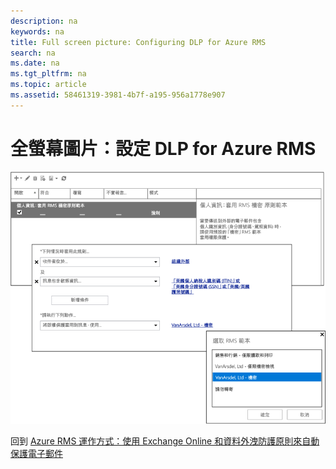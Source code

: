 ```yaml
---
description: na
keywords: na
title: Full screen picture: Configuring DLP for Azure RMS
search: na
ms.date: na
ms.tgt_pltfrm: na
ms.topic: article
ms.assetid: 58461319-3981-4b7f-a195-956a1778e907
---
```

# 全螢幕圖片：設定 DLP for Azure RMS
![](../Image/AzRMS_DLPExample.png)

回到 [Azure RMS 運作方式：使用 Exchange Online 和資料外洩防護原則來自動保護電子郵件](http://technet.microsoft.com/library/jj585026.aspx)

